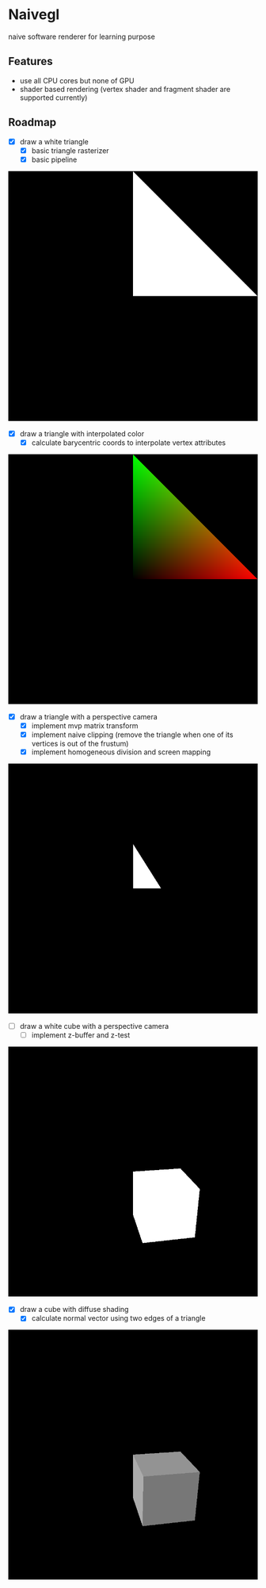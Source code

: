 # Naivegl

naive software renderer for learning purpose

## Features
- use all CPU cores but none of GPU
- shader based rendering (vertex shader and fragment shader are supported currently)

## Roadmap

- [x] draw a white triangle
    - [x] basic triangle rasterizer
    - [x] basic pipeline

![](./output/draw_tri.png)

- [x] draw a triangle with interpolated color
    - [x] calculate barycentric coords to interpolate vertex attributes

![](./output/draw_tri_lerp_color.png)

- [x] draw a triangle with a perspective camera
    - [x] implement mvp matrix transform
    - [x] implement naive clipping (remove the triangle when one of its vertices is out of the frustum)
    - [x] implement homogeneous division and screen mapping

![](./output/draw_tri_3d.png)

- [ ] draw a white cube with a perspective camera
    - [ ] implement z-buffer and z-test

![](./output/draw_cube.png)

- [x] draw a cube with diffuse shading
    - [x] calculate normal vector using two edges of a triangle

![](./output/draw_cube_diffuse.png)

